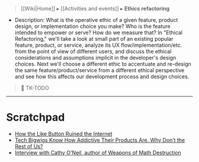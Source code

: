 > [[Wiki|Home]] ▸ [[Activities and events]] ▸ **Ethics refactoring**

* Description: What is the operative ethic of a given feature, product design, or implementation choice you make? Who is the feature intended to empower or serve? How do we measure that? In "Ethical Refactoring," we'll take a look at small part of an existing popular feature, product, or service, analyze its UX flow/implementation/etc. from the point of view of different users, and discuss the ethical considerations and assumptions implicit in the developer's design choices. Next we'll choose a different ethic to accentuate and re-design the same feature/product/service from a different ethical perspective and see how this affects our development process and design choices.

> 🚧 TK-TODO

* * *

# Scratchpad

* [How the Like Button Ruined the Internet](https://www.theatlantic.com/technology/archive/2017/03/how-the-like-button-ruined-the-internet/519795/)
* [Tech Bigwigs Know How Addictive Their Products Are. Why Don’t the Rest of Us?](https://www.wired.com/2017/03/irresistible-the-rise-of-addictive-technology-and-the-business-of-keeping-us-hooked/)
* [Interview with Cathy O'Neil, author of Weapons of Math Destruction](https://www.youtube.com/watch?v=j0vfCPKJPlw)